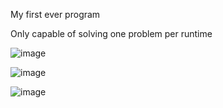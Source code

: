 My first ever program

Only capable of solving one problem per runtime

![image](https://github.com/Alacrity1700/Extremely-Basic-Calculator/assets/91813660/5beba909-66e9-4ad1-900a-9583b8b4f1b7)

![image](https://github.com/Alacrity1700/Extremely-Basic-Calculator/assets/91813660/fb0e43c2-10ed-4f71-a1b9-02756460858c)

![image](https://github.com/Alacrity1700/Extremely-Basic-Calculator/assets/91813660/0db1758b-83a7-49d0-9d9f-dd16c4a9f397)
